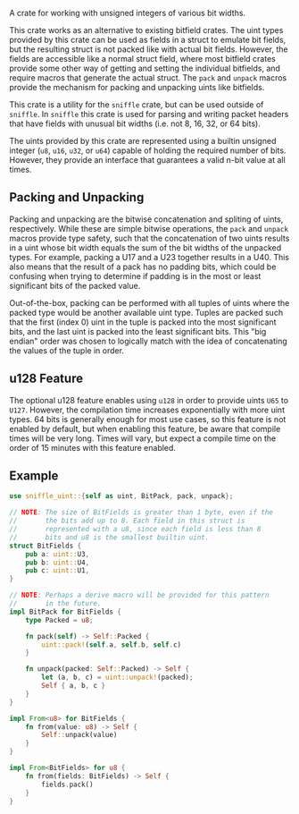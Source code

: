 A crate for working with unsigned integers of various bit widths.

This crate works as an alternative to existing bitfield crates. The
uint types provided by this crate can be used as fields in a struct
to emulate bit fields, but the resulting struct is not packed like
with actual bit fields. However, the fields are accessible like a
normal struct field, where most bitfield crates provide some other
way of getting and setting the individual bitfields, and require
macros that generate the actual struct. The `pack` and `unpack`
macros provide the mechanism for packing and unpacking uints like
bitfields.

This crate is a utility for the `sniffle` crate, but can be used
outside of `sniffle`. In `sniffle` this crate is used for parsing
and writing packet headers that have fields with unusual bit widths
(i.e. not 8, 16, 32, or 64 bits).

The uints provided by this crate are represented using a builtin
unsigned integer (`u8`, `u16`, `u32`, or `u64`) capable of holding
the required number of bits. However, they provide an interface
that guarantees a valid n-bit value at all times.

## Packing and Unpacking
Packing and unpacking are the bitwise concatenation and spliting of
uints, respectively. While these are simple bitwise operations, the
`pack` and `unpack` macros provide type safety, such that the
concatenation of two uints results in a uint whose bit width equals
the sum of the bit widths of the unpacked types. For example,
packing a U17 and a U23 together results in a U40. This also means
that the result of a pack has no padding bits, which could be
confusing when trying to determine if padding is in the most or
least significant bits of the packed value.

Out-of-the-box, packing can be performed with all tuples of uints
where the packed type would be another available uint type. Tuples
are packed such that the first (index 0) uint in the tuple is
packed into the most significant bits, and the last uint is packed
into the least significant bits. This "big endian" order was chosen
to logically match with the idea of concatenating the values of the
tuple in order.

## u128 Feature
The optional u128 feature enables using `u128` in order to provide
uints `U65` to `U127`. However, the compilation time increases
exponentially with more uint types. 64 bits is generally enough for
most use cases, so this feature is not enabled by default, but when
enabling this feature, be aware that compile times will be very
long. Times will vary, but expect a compile time on the order of
15 minutes with this feature enabled.

## Example
```rust
use sniffle_uint::{self as uint, BitPack, pack, unpack};

// NOTE: The size of BitFields is greater than 1 byte, even if the
//       the bits add up to 8. Each field in this struct is
//       represented with a u8, since each field is less than 8
//       bits and u8 is the smallest builtin uint.
struct BitFields {
    pub a: uint::U3,
    pub b: uint::U4,
    pub c: uint::U1,
}

// NOTE: Perhaps a derive macro will be provided for this pattern
//       in the future.
impl BitPack for BitFields {
    type Packed = u8;

    fn pack(self) -> Self::Packed {
        uint::pack!(self.a, self.b, self.c)
    }

    fn unpack(packed: Self::Packed) -> Self {
        let (a, b, c) = uint::unpack!(packed);
        Self { a, b, c }
    }
}

impl From<u8> for BitFields {
    fn from(value: u8) -> Self {
        Self::unpack(value)
    }
}

impl From<BitFields> for u8 {
    fn from(fields: BitFields) -> Self {
        fields.pack()
    }
}
```
